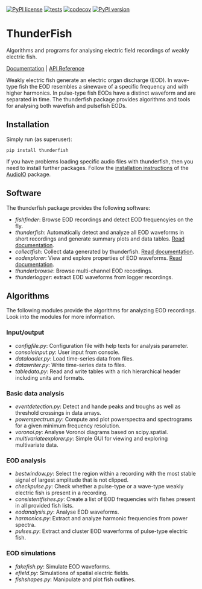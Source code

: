 [![PyPI license](https://img.shields.io/pypi/l/thunderfish.svg)](https://pypi.python.org/pypi/thunderfish/)
[![tests](https://github.com/bendalab/thunderfish/actions/workflows/runchecks.yml/badge.svg?branch=master&event=push)](https://github.com/bendalab/thunderfish/actions/workflows/runchecks.yml)
[![codecov](https://codecov.io/gh/bendalab/thunderfish/branch/master/graph/badge.svg)](https://codecov.io/gh/bendalab/thunderfish)
[![PyPI version](https://badge.fury.io/py/thunderfish.svg)](https://badge.fury.io/py/thunderfish)

# ThunderFish

Algorithms and programs for analysing electric field recordings of
weakly electric fish.

[Documentation](https://bendalab.github.io/thunderfish) |
[API Reference](https://bendalab.github.io/thunderfish/api)

Weakly electric fish generate an electric organ discharge (EOD).  In
wave-type fish the EOD resembles a sinewave of a specific frequency
and with higher harmonics. In pulse-type fish EODs have a distinct
waveform and are separated in time. The thunderfish package provides
algorithms and tools for analysing both wavefish and pulsefish EODs.


## Installation

Simply run (as superuser):
```
pip install thunderfish
```

If you have problems loading specific audio files with thunderfish,
then you need to install further packages. Follow the [installation
instructions](https://bendalab.github.io/audioio/installation/) of the
[AudioIO](https://bendalab.github.io/audioio/) package.


## Software

The thunderfish package provides the following software:

- *fishfinder*: Browse EOD recordings and detect EOD frequencyies on the fly.
- *thunderfish*: Automatically detect and analyze all EOD waveforms in short recordings and generate summary plots and data tables. [Read documentation](docs/thunderfish.md).
- *collectfish*: Collect data generated by thunderfish. [Read documentation](docs/collectfish.md).
- *eodexplorer*: View and explore properties of EOD waveforms. [Read documentation](docs/eodexplorer.md).
- *thunderbrowse*: Browse multi-channel EOD recordings.
- *thunderlogger*: extract EOD waveforms from logger recordings.


## Algorithms

The following modules provide the algorithms for analyzing EOD recordings.
Look into the modules for more information.

### Input/output

- *configfile.py*: Configuration file with help texts for analysis parameter.
- *consoleinput.py*: User input from console.
- *dataloader.py*: Load time-series data from files.
- *datawriter.py*: Write time-series data to files.
- *tabledata.py*: Read and write tables with a rich hierarchical header including units and formats.

### Basic data analysis

- *eventdetection.py*: Detect and hande peaks and troughs as well as threshold crossings in data arrays.
- *powerspectrum.py*: Compute and plot powerspectra and spectrograms for a given minimum frequency resolution.
- *voronoi.py*: Analyse Voronoi diagrams based on scipy.spatial.
- *multivariateexplorer.py*: Simple GUI for viewing and exploring multivariate data.

### EOD analysis

- *bestwindow.py*: Select the region within a recording with the most stable signal of largest amplitude that is not clipped.
- *checkpulse.py*: Check whether a pulse-type or a wave-type weakly electric fish is present in a recording.
- *consistentfishes.py*: Create a list of EOD frequencies with fishes present in all provided fish lists.
- *eodanalysis.py*: Analyse EOD waveforms.
- *harmonics.py*: Extract and analyze harmonic frequencies from power spectra.
- *pulses.py*: Extract and cluster EOD waverforms of pulse-type electric fish.

### EOD simulations

- *fakefish.py*: Simulate EOD waveforms.
- *efield.py*: Simulations of spatial electric fields.
- *fishshapes.py*: Manipulate and plot fish outlines.



